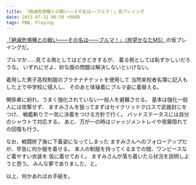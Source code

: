 ```yaml
---
title: 「絶滅危惧種との戦い――その名は――ブルマ！」仮プレイング
date: 2013-07-31 06:59 +0900
tags: PBW, Playing
---
```


[「絶滅危惧種との戦い――その名は――ブルマ！」（旅望かなたMS）](http://tw4.jp/adventure/opening/?scenario_id=5783)の仮プレイングだ。

ブルマか……見てる側としてはどきどきするが、
着る側としては恥ずかしいだろうな。
いずれにせよ、妙な服の問題は解決しないといけない。

着用した男子高校制服のプラチナチケットを使用して
当然来校者名簿に記入もした上で中学校に侵入し、
そのあと体操着にブルマ姿に着替える。

関係者に紛れ、うまく強化されていない一般人を避難させる。
基本は強化一般人には攻撃せず、
ますみさんを狙ってまずはセイクリッドクロスで武器封じをつけ、
戦艦斬りで一気に決着をつける方針で行く。
バッドステータスには自分のシャウトで対応する。
あと、万が一の時はジャッジメントレイや夜霧隠れでの回復も行う。

なお、戦闘終了後に下着姿になってしまった
ますみさんへのフォローアップだが、早急に何か服を着せる。
本人の制服を持ってくるまでの間、ワンピースなど着やすい衣装を
仮に着せておく。
ますみさんが落ち着いたら状況を説明しようと思う。
みんな夢でありました、と。

以上、何かあればお手紙を。
